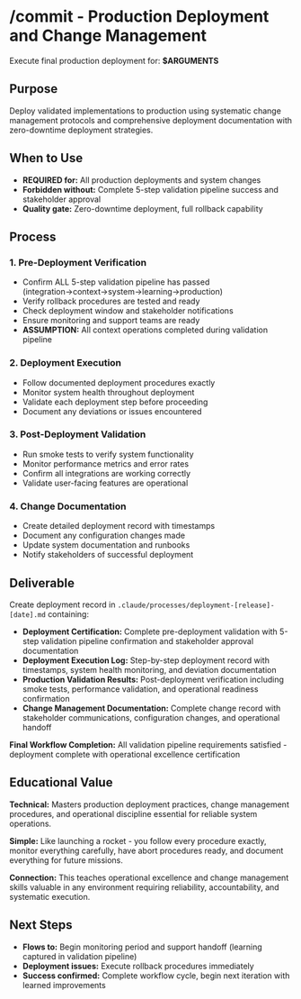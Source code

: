 # /commit - Production Deployment and Change Management

Execute final production deployment for: **$ARGUMENTS**

## Purpose
Deploy validated implementations to production using systematic change management protocols and comprehensive deployment documentation with zero-downtime deployment strategies.

## When to Use
- **REQUIRED for:** All production deployments and system changes
- **Forbidden without:** Complete 5-step validation pipeline success and stakeholder approval
- **Quality gate:** Zero-downtime deployment, full rollback capability

## Process

### 1. Pre-Deployment Verification
- Confirm ALL 5-step validation pipeline has passed (integration→context→system→learning→production)
- Verify rollback procedures are tested and ready
- Check deployment window and stakeholder notifications
- Ensure monitoring and support teams are ready
- **ASSUMPTION:** All context operations completed during validation pipeline

### 2. Deployment Execution
- Follow documented deployment procedures exactly
- Monitor system health throughout deployment
- Validate each deployment step before proceeding
- Document any deviations or issues encountered

### 3. Post-Deployment Validation
- Run smoke tests to verify system functionality
- Monitor performance metrics and error rates
- Confirm all integrations are working correctly
- Validate user-facing features are operational

### 4. Change Documentation
- Create detailed deployment record with timestamps
- Document any configuration changes made
- Update system documentation and runbooks
- Notify stakeholders of successful deployment

## Deliverable
Create deployment record in `.claude/processes/deployment-[release]-[date].md` containing:
- **Deployment Certification:** Complete pre-deployment validation with 5-step validation pipeline confirmation and stakeholder approval documentation
- **Deployment Execution Log:** Step-by-step deployment record with timestamps, system health monitoring, and deviation documentation
- **Production Validation Results:** Post-deployment verification including smoke tests, performance validation, and operational readiness confirmation
- **Change Management Documentation:** Complete change record with stakeholder communications, configuration changes, and operational handoff

**Final Workflow Completion:** All validation pipeline requirements satisfied - deployment complete with operational excellence certification

## Educational Value
**Technical:** Masters production deployment practices, change management procedures, and operational discipline essential for reliable system operations.

**Simple:** Like launching a rocket - you follow every procedure exactly, monitor everything carefully, have abort procedures ready, and document everything for future missions.

**Connection:** This teaches operational excellence and change management skills valuable in any environment requiring reliability, accountability, and systematic execution.

## Next Steps
- **Flows to:** Begin monitoring period and support handoff (learning captured in validation pipeline)
- **Deployment issues:** Execute rollback procedures immediately
- **Success confirmed:** Complete workflow cycle, begin next iteration with learned improvements
